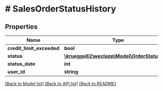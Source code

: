 # # SalesOrderStatusHistory

## Properties

Name | Type | Description | Notes
------------ | ------------- | ------------- | -------------
**credit_limit_exceeded** | **bool** |  | [optional]
**status** | [**\kruegge82\weclapp\Model\OrderStatusType**](OrderStatusType.md) |  | [optional]
**status_date** | **int** |  | [optional]
**user_id** | **string** |  | [optional]

[[Back to Model list]](../../README.md#models) [[Back to API list]](../../README.md#endpoints) [[Back to README]](../../README.md)
